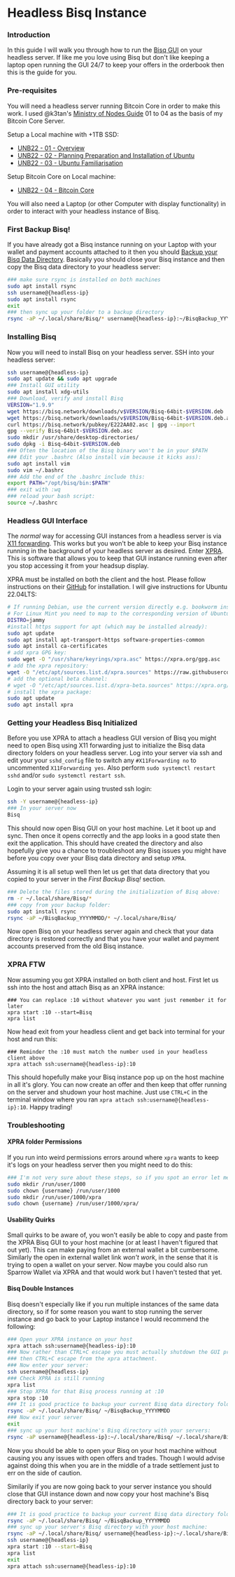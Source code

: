 # Headless Bisq Instance

### Introduction

In this guide I will walk you through how to run the [Bisq GUI](https://bisq.network/) on your headless server. If like me you love using Bisq but don't like keeping a laptop open running the GUI 24/7 to keep your offers in the orderbook then this is the guide for you.

### Pre-requisites

You will need a headless server running Bitcoin Core in order to make this work. I used @k3tan's [Ministry of Nodes Guide](https://youtube.com/playlist?list=PLCRbH-IWlcW2A_kpx2XwAMgT0rcZEZ2Cg) 01 to 04 as the basis of my Bitcoin Core Server.

Setup a Local machine with +1TB SSD:
- [UNB22 - 01 - Overview](https://youtu.be/9Kb7TobTNPI)
- [UNB22 - 02 - Planning Preparation and Installation of Ubuntu](https://youtu.be/siCQvYD6pro)
- [UNB22 - 03 - Ubuntu Familiarisation](https://youtu.be/YpRuP_X1D2s)

Setup Bitcoin Core on Local machine:
- [UNB22 - 04 - Bitcoin Core](https://youtu.be/fx_mLXISrfM) 

You will also need a Laptop (or other Computer with display functionality) in order to interact with your headless instance of Bisq.

### First Backup Bisq!

If you have already got a Bisq instance running on your Laptop with your wallet and payment accounts attached to it then you should [Backup your Bisq Data Directory](https://bisq.wiki/Backing_up_application_data). Basically you should close your Bisq instance and then copy the Bisq data directory to your headless server:

```bash
### make sure rsync is installed on both machines
sudo apt install rsync
ssh username@{headless-ip}
sudo apt install rsync
exit
### then sync up your folder to a backup directory
rsync -aP ~/.local/share/Bisq/* username@{headless-ip}:~/BisqBackup_YYYYMMDD/
```

### Installing Bisq

Now you will need to install Bisq on your headless server. SSH into your headless server:

```bash
ssh username@{headless-ip}
sudo apt update && sudo apt upgrade
### Install GUI utility
sudo apt install xdg-utils
### Download, verify and install Bisq
VERSION="1.9.9"
wget https://bisq.network/downloads/v$VERSION/Bisq-64bit-$VERSION.deb
wget https://bisq.network/downloads/v$VERSION/Bisq-64bit-$VERSION.deb.asc
curl https://bisq.network/pubkey/E222AA02.asc | gpg --import
gpg --verify Bisq-64bit-$VERSION.deb.asc
sudo mkdir /usr/share/desktop-directories/
sudo dpkg -i Bisq-64bit-$VERSION.deb
### Often the location of the Bisq binary won't be in your $PATH
### Edit your .bashrc (Also install vim because it kicks ass):
sudo apt install vim
sudo vim ~/.bashrc
### Add the end of the .bashrc include this:
export PATH="/opt/bisq/bin:$PATH"
### exit with :wq
### reload your bash script:
source ~/.bashrc
```

### Headless GUI Interface

The _normal_ way for accessing GUI instances from a headless server is via [X11 forwarding](https://nulb.app/x4mxj). This works but you won't be able to keep your Bisq instance running in the background of your headless server as desired. Enter [XPRA](https://www.xpra.org/). This is software that allows you to keep that GUI instance running even after you stop accessing it from your headsup display.

XPRA must be installed on both the client and the host. Please follow instructions on their [GitHub](https://github.com/Xpra-org/xpra) for installation. I will give instructions for Ubuntu 22.04LTS:

```bash
# If running Debian, use the current version directly e.g. bookworm instead of jammy
# For Linux Mint you need to map to the corresponding version of Ubuntu, e.g. Mint 22 Wilma -> Ubuntu 24.04 Noble Wombat (DISTRO=noble)
DISTRO=jammy
#install https support for apt (which may be installed already):
sudo apt update
sudo apt install apt-transport-https software-properties-common
sudo apt install ca-certificates
# add xpra GPG key:
sudo wget -O "/usr/share/keyrings/xpra.asc" https://xpra.org/gpg.asc
# add the xpra repository:
wget -O "/etc/apt/sources.list.d/xpra.sources" https://raw.githubusercontent.com/Xpra-org/xpra/master/packaging/repos/$DISTRO/xpra-lts.sources
# add the optional beta channel:
# wget -O "/etc/apt/sources.list.d/xpra-beta.sources" https://xpra.org/repos/$DISTRO/xpra-beta.sources
# install the xpra package:
sudo apt update
sudo apt install xpra
```

### Getting your Headless Bisq Initialized

Before you use XPRA to attach a headless GUI version of Bisq you might need to open Bisq using X11 forwarding just to initialize the Bisq data directory folders on your headless server. Log into your server via ssh and edit your your `sshd_config` file to switch any `#X11Forwarding no` to uncommented `X11Forwarding yes`. Also perform `sudo systemctl restart sshd` and/or `sudo systemctl restart ssh`.

Login to your server again using trusted ssh login:
```bash
ssh -Y username@{headless-ip}
### In your server now
Bisq
```

This should now open Bisq GUI on your host machine. Let it boot up and sync. Then once it opens correctly and the app looks in a good state then exit the application. This should have created the directory and also hopefully give you a chance to troubleshoot any Bisq issues you might have before you copy over your Bisq data directory and setup `XPRA`.

Assuming it is all setup well then let us get that data directory that you copied to your server in the _First Backup Bisq!_ section.
```bash
### Delete the files stored during the initialization of Bisq above:
rm -r ~/.local/share/Bisq/*
### copy from your backup folder:
sudo apt install rsync
rsync -aP ~/BisqBackup_YYYYMMDD/* ~/.local/share/Bisq/
```
Now open Bisq on your headless server again and check that your data directory is restored correctly and that you have your wallet and payment accounts preserved from the old Bisq instance.

### XPRA FTW

Now assuming you got XPRA installed on both client and host. First let us ssh into the host and attach Bisq as an XPRA instance:
```
### You can replace :10 without whatever you want just remember it for later
xpra start :10 --start=Bisq
xpra list
```
Now head exit from your headless client and get back into terminal for your host and run this:
```
### Reminder the :10 must match the number used in your headless client above
xpra attach ssh:username@{headless-ip}:10
```

This should hopefully make your Bisq instance pop up on the host machine in all it's glory. You can now create an offer and then keep that offer running on the server and shudown your host machine. Just use `CTRL+C` in the terminal window where you ran `xpra attach ssh:username@{headless-ip}:10`. Happy trading!

### Troubleshooting
#### XPRA folder Permissions
If you run into weird permissions errors around where `xpra` wants to keep it's logs on your headless server then you might need to do this:
```bash
### I'm not very sure about these steps, so if you spot an error let me know:
sudo mkdir /run/user/1000
sudo chown {username} /run/user/1000
sudo mkdir /run/user/1000/xpra
sudo chown {username} /run/user/1000/xpra/
```
#### Usability Quirks
Small quirks to be aware of, you won't easily be able to copy and paste from the XPRA Bisq GUI to your host machine (or at least I haven't figured that out yet). This can make paying from an external wallet a bit cumbersome. Similarly the open in external wallet link _won't work_, in the sense that it is trying to open a wallet on your server. Now maybe you could also run Sparrow Wallet via XPRA and that would work but I haven't tested that yet.

#### Bisq Double Instances
Bisq doesn't especially like if you run multiple instances of the same data directory, so if for some reason you want to stop running the server instance and go back to your Laptop instance I would recommend the following:
```bash
### Open your XPRA instance on your host
xpra attach ssh:username@{headless-ip}:10
### Now rather than CTRL+C escape you must actually shutdown the GUI properly first
### then CTRL+C escape from the xpra attachment.
### Now enter your server:
ssh username@{headless-ip}
### Check XPRA is still running
xpra list
### Stop XPRA for that Bisq process running at :10
xpra stop :10
### It is good practice to backup your current Bisq data directory folder on your server first:
rsync -aP ~/.local/share/Bisq/ ~/BisqBackup_YYYYMMDD
### Now exit your server
exit
### sync up your host machine's Bisq directory with your servers:
rsync -aP username@{headless-ip}:~/.local/share/Bisq/ ~/.local/share/Bisq/
```

Now you should be able to open your Bisq on your host machine without causing you any issues with open offers and trades. Though I would advise against doing this when you are in the middle of a trade settlement just to err on the side of caution.

Similarily if you are now going back to your server instance you should close that GUI instance down and now copy your host machine's Bisq directory back to your server:
```bash
### It is good practice to backup your current Bisq data directory folder on your server first:
rsync -aP ~/.local/share/Bisq/ ~/BisqBackup_YYYYMMDD
### sync up your server's Bisq directory with your host machine:
rsync -aP ~/.local/share/Bisq/ username@{headless-ip}:~/.local/share/Bisq/
ssh username@{headless-ip}
xpra start :10 --start=Bisq
xpra list
exit
xpra attach ssh:username@{headless-ip}:10
```
